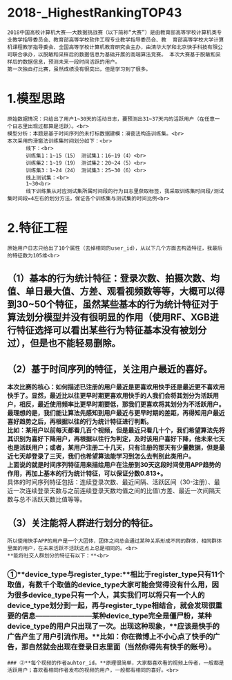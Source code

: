 # 2018-_HighestRankingTOP43
    2018中国高校计算机大赛——大数据挑战赛（以下简称“大赛”）是由教育部高等学校计算机类专业教学指导委员会、教育部高等学校软件工程专业教学指导委员会、教  育部高等学校大学计算机课程教学指导委会、全国高等学校计算机教育研究会主办，由清华大学和北京快手科技有限公司联合承办，以脱敏和采样后的数据信息为基础开展的高端算法竞赛。 本次大赛基于脱敏和采样后的数据信息，预测未来一段时间活跃的用户。
    第一次独自打比赛，虽然成绩没有很突出，但是学习到了很多。
# 1.**模型思路**<br>
    原始数据情况：只给出了用户1~30天的活动日志，要预测出31~37天内的活跃用户（在任意一个日志里出现过都算是活跃）。<br>
    模型分析：本题是基于时间序列的未打标数据建模：滑窗法构造训练集。<br>
    本次采用的滑窗法训练集时间划分如下：<br>
          线下：<br>
          训练集1：1~15（15） 测试集1：16~19（4）<br>
          训练集2：1~19（19） 测试集2：20~24（5）<br>
          训练集3：1~24（24） 测试集3：25~30（6）<br>
          线上测试集：<br>
          1~30<br>
          线下训练集从对应测试集所属时间段的行为日志里获取标签，我采取训练集时间段/测试集时间段=4左右的划分方法，保证各个训练集与测试集的时间比例<br>
# 2.**特征工程**<br>
    原始用户日志只给出了10个属性（去掉相同的user_id），从以下几个方面去构造特征，我最后的特征数为105维<br>
  ## （1）**基本的行为统计特征**：登录次数、拍摄次数、均值、单日最大值、方差、观看视频数等等，大概可以得到30~50个特征，虽然某些基本的行为统计特征对于算法划分模型并没有很明显的作用（使用RF、XGB进行特征选择可以看出某些行为特征基本没有被划分过），但是也不能轻易删除。<br>
  ## （2）**基于时间序列的特征，关注用户最近的喜好。**<br>
  **本次比赛的核心：如何描述已注册的用户最近是更喜欢用快手还是最近更不喜欢用快手了。**显然，最近比以往更早时期更喜欢用快手的人我们会将其划分为活跃用户，相反，最近使用频率比更早时期要低，那我们更喜欢将其划分为不活跃用户。最理想的是，我们能让算法先感知到用户最近与更早时期的差距，再得知用户最近喜好趋势之后，再根据以往的行为统计特征进行判断。<br>
  比如：某用户以前每天都看几百个视频，但是最近只看几十个，我们希望算法先将其识别为喜好下降用户，再根据以往行为判定，及时该用户喜好下降，他未来七天也是活跃用户；或者，某用户注册二十几天，只有注册的那天有少量数据，但是最近七天却登录了三天，我们也希望算法能学习到怎么去判别此类用户。<br>
  上面说的就是**时间序列特征用来描绘用户在注册到30天这段时间使用APP趋势的作用，再加上基本的行为统计特征，可以保证分数0.813+。**<br>
  具体的时间序列特征包括：连续登录次数、最近间隔、活跃区间（30-注册）、最近一次连续登录天数与之前连续登录天数均值之间的比值\方差、最近一次间隔天数与总不活跃天数比值等等。<br>
  ## （3）**关注能将人群进行划分的特征。**<br>
    所以使用快手APP的用户是一个大团体，团体之间总会通过某种关系形成不同的群体，相同群体里面的用户，在未来活跃不活跃这点上总是相同的。<br>
    **能将社交人群划分的特征有以下：**<br>
   ###  ①**device_type与register_type:**相比于register_type只有11个取值，有数千个取值的device_type大家可能会觉得没有什么用，因为很多device_type只有一个人，其实我们可以将只有一个人的device_type划分到一起，再与register_type相结合，就会发现很重要的信息————————某种device_type完全是僵尸粉，某种device_type的用户只出现了一次。出现这种现象，**应该是快手的广告产生了用户引流作用。**比如：你在微博上不小心点了快手的广告，那自然就会出现在登录日志里面（当然你得先有快手的账号）。<br>
    ### ②**每个视频的作者auhtor_id。**原理很简单，大家都喜欢看的视频上传者，一般都是活跃用户；喜欢看相同作者发布的视频的用户，一般都有相同的喜好。<br>
    
  
